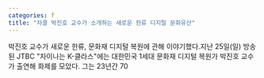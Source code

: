```yaml
---
categories: f
title: "차클 박진호 교수가 소개하는 새로운 한류 디지털 문화유산"
---
```

박진호 교수가 새로운 한류, 문화재 디지털 복원에 관해 이야기했다.지난 25일(일) 방송된 JTBC "차이나는 K-클라스"에는 대한민국 1세대 문화재 디지털 복원가 박진호 교수가 출연해 화제를 모았다. 그는 23년간 70